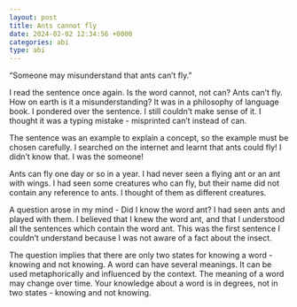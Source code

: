 ```yaml
---
layout: post
title: Ants cannot fly
date: 2024-02-02 12:34:56 +0000
categories: abi
type: abi
---
```


<div class="abi">	
“Someone may misunderstand that ants can’t fly.”

I read the sentence once again. Is the word cannot, not can?
Ants can’t fly. How on earth is it a misunderstanding? 
It was in a philosophy of language book. I pondered over the sentence. I still couldn’t make sense of it. I thought it was a typing mistake - misprinted can’t instead of can.

The sentence was an example to explain a concept, so the example must be chosen carefully. I searched on the internet and learnt that ants could fly! I didn’t know that. I was the someone!

Ants can fly one day or so in a year. I had never seen a flying ant or an ant with wings. I had seen some creatures who can fly, but their name did not contain any reference to ants. I thought of them as different creatures.

A question arose in my mind - Did I know the word ant?  I had seen ants and played with them. I believed that I knew the word ant, and that I understood all the sentences which contain the word ant. This was the first sentence I couldn’t understand because I was not aware of a fact about the insect.

The question implies that there are only two states for knowing a word - knowing and not knowing. A word can have several meanings. It can be used metaphorically and influenced by the context. The meaning of a word may change over time. Your knowledge about a word is in degrees, not in two states - knowing and not knowing.
</div>